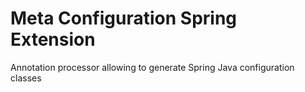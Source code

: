 # Meta Configuration Spring Extension

Annotation processor allowing to generate Spring Java configuration classes
